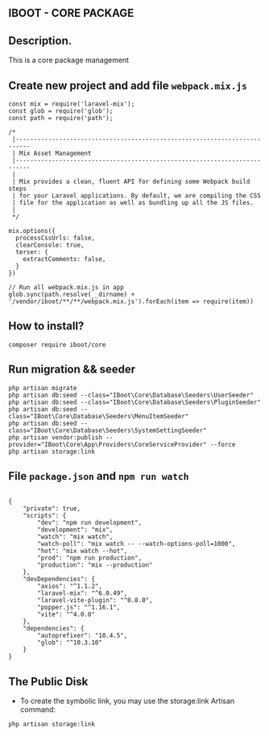 ## IBOOT - CORE PACKAGE


## Description.
This is a core package management

## Create new project and add file `webpack.mix.js`
```
const mix = require('laravel-mix');
const glob = require('glob');
const path = require('path');

/*
 |--------------------------------------------------------------------------
 | Mix Asset Management
 |--------------------------------------------------------------------------
 |
 | Mix provides a clean, fluent API for defining some Webpack build steps
 | for your Laravel applications. By default, we are compiling the CSS
 | file for the application as well as bundling up all the JS files.
 |
 */

mix.options({
  processCssUrls: false,
  clearConsole: true,
  terser: {
    extractComments: false,
  }
})

// Run all webpack.mix.js in app
glob.sync(path.resolve(__dirname) + '/vendor/iboot/**/**/webpack.mix.js').forEach(item => require(item))

```

## How to install?
`composer require iboot/core`

## Run migration && seeder

```angular2html
php artisan migrate
php artisan db:seed --class="IBoot\Core\Database\Seeders\UserSeeder"
php artisan db:seed --class="IBoot\Core\Database\Seeders\PluginSeeder"
php artisan db:seed --class="IBoot\Core\Database\Seeders\MenuItemSeeder"
php artisan db:seed --class="IBoot\Core\Database\Seeders\SystemSettingSeeder"
php artisan vendor:publish --provider="IBoot\Core\App\Providers\CoreServiceProvider" --force
php artisan storage:link
```

## File `package.json` and `npm run watch`

```

{
    "private": true,
    "scripts": {
        "dev": "npm run development",
        "development": "mix",
        "watch": "mix watch",
        "watch-poll": "mix watch -- --watch-options-poll=1000",
        "hot": "mix watch --hot",
        "prod": "npm run production",
        "production": "mix --production"
    },
    "devDependencies": {
        "axios": "^1.1.2",
        "laravel-mix": "^6.0.49",
        "laravel-vite-plugin": "^0.8.0",
        "popper.js": "^1.16.1",
        "vite": "^4.0.0"
    },
    "dependencies": {
        "autoprefixer": "10.4.5",
        "glob": "^10.3.10"
    }
}

```

## The Public Disk

- To create the symbolic link, you may use the storage:link Artisan command:
```angular2html
php artisan storage:link
```
